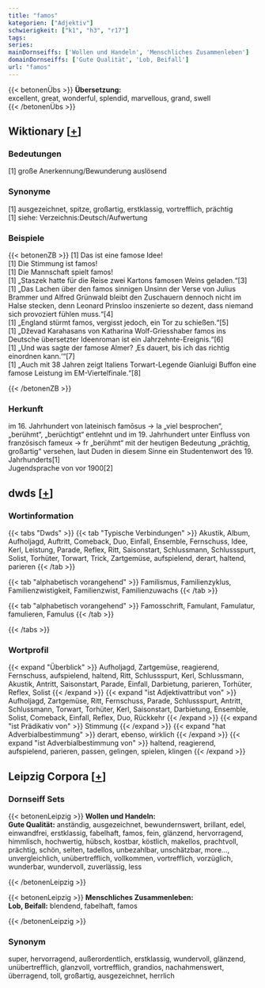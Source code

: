 ```yaml
---
title: "famos"
kategorien: ["Adjektiv"]
schwierigkeit: ["k1", "h3", "r17"]
tags:
series:
mainDornseiffs: ['Wollen und Handeln', 'Menschliches Zusammenleben']
domainDornseiffs: ['Gute Qualität', 'Lob, Beifall']
url: "famos"
---
```


{{< betonenÜbs >}}
**Übersetzung:**  
excellent, great, wonderful, splendid, marvellous, grand, swell  
{{< /betonenÜbs >}}

## Wiktionary [[+](https://de.wiktionary.org/wiki/famos)]

### Bedeutungen
[1] große Anerkennung/Bewunderung auslösend  

### Synonyme
[1] ausgezeichnet, spitze, großartig, erstklassig, vortrefflich, prächtig  
[1] siehe: Verzeichnis:Deutsch/Aufwertung  

### Beispiele
{{< betonenZB >}}
[1] Das ist eine famose Idee!  
[1] Die Stimmung ist famos!  
[1] Die Mannschaft spielt famos!  
[1] „Staszek hatte für die Reise zwei Kartons famosen Weins geladen.“[3]  
[1] „Das Lachen über den famos sinnigen Unsinn der Verse von Julius Brammer und Alfred Grünwald bleibt den Zuschauern dennoch nicht im Halse stecken, denn Leonard Prinsloo inszenierte so dezent, dass niemand sich provoziert fühlen muss.“[4]  
[1] „England stürmt famos, vergisst jedoch, ein Tor zu schießen.“[5]  
[1] „Dževad Karahasans von Katharina Wolf-Griesshaber famos ins Deutsche übersetzter Ideenroman ist ein Jahrzehnte-Ereignis.“[6]  
[1] „Und was sagte der famose Almer? ‚Es dauert, bis ich das richtig einordnen kann.‘“[7]  
[1] „Auch mit 38 Jahren zeigt Italiens Torwart-Legende Gianluigi Buffon eine famose Leistung im EM-Viertelfinale.“[8]  

{{< /betonenZB >}}
### Herkunft
im 16. Jahrhundert von lateinisch famōsus → la „viel besprochen“, „berühmt“, „berüchtigt“ entlehnt und im 19. Jahrhundert unter Einfluss von  französisch fameux → fr „berühmt“ mit der heutigen Bedeutung „prächtig, großartig“ versehen, laut Duden in diesem Sinne ein Studentenwort des 19. Jahrhunderts[1]  
Jugendsprache von vor 1900[2]  



## dwds [[+](https://www.dwds.de/wb/famos)]

### Wortinformation
{{< tabs "Dwds" >}}
{{< tab "Typische Verbindungen" >}}
Akustik, Album, Aufholjagd, Auftritt, Comeback, Duo, Einfall, Ensemble, Fernschuss, Idee, Kerl, Leistung, Parade, Reflex, Ritt, Saisonstart, Schlussmann, Schlussspurt, Solist, Torhüter, Torwart, Trick, Zartgemüse, aufspielend, derart, haltend, parieren
{{< /tab >}}

{{< tab "alphabetisch vorangehend" >}}
Familismus, Familienzyklus, Familienzwistigkeit, Familienzwist, Familienzuwachs
{{< /tab >}}

{{< tab "alphabetisch vorangehend" >}}
Famosschrift, Famulant, Famulatur, famulieren, Famulus
{{< /tab >}}

{{< /tabs >}}

### Wortprofil
{{< expand "Überblick" >}} Aufholjagd, Zartgemüse, reagierend, Fernschuss, aufspielend, haltend, Ritt, Schlussspurt, Kerl, Schlussmann, Akustik, Antritt, Saisonstart, Parade, Einfall, Darbietung, parieren, Torhüter, Reflex, Solist {{< /expand >}}
{{< expand "ist Adjektivattribut von" >}} Aufholjagd, Zartgemüse, Ritt, Fernschuss, Parade, Schlussspurt, Antritt, Schlussmann, Torwart, Torhüter, Kerl, Saisonstart, Darbietung, Ensemble, Solist, Comeback, Einfall, Reflex, Duo, Rückkehr {{< /expand >}}
{{< expand "ist Prädikativ von" >}} Stimmung {{< /expand >}}
{{< expand "hat Adverbialbestimmung" >}} derart, ebenso, wirklich {{< /expand >}}
{{< expand "ist Adverbialbestimmung von" >}} haltend, reagierend, aufspielend, parieren, passen, gelingen, spielen, klingen {{< /expand >}}

## Leipzig Corpora [[+](https://corpora.uni-leipzig.de/en/res?word=famos&corpusId=deu_newscrawl-public_2018)]

### Dornseiff Sets
{{< betonenLeipzig >}}
**Wollen und Handeln:**  
**Gute Qualität:** anständig, ausgezeichnet, bewundernswert, brillant, edel, einwandfrei, erstklassig, fabelhaft, famos, fein, glänzend, hervorragend, himmlisch, hochwertig, hübsch, kostbar, köstlich, makellos, prachtvoll, prächtig, schön, selten, tadellos, unbezahlbar, unschätzbar, more..., unvergleichlich, unübertrefflich, vollkommen, vortrefflich, vorzüglich, wunderbar, wundervoll, zuverlässig, less  

{{< /betonenLeipzig >}}


{{< betonenLeipzig >}}
**Menschliches Zusammenleben:**  
**Lob, Beifall:** blendend, fabelhaft, famos  

{{< /betonenLeipzig >}}

### Synonym
super, hervorragend, außerordentlich, erstklassig, wundervoll, glänzend, unübertrefflich, glanzvoll, vortrefflich, grandios, nachahmenswert, überragend, toll, großartig, ausgezeichnet, herrlich

